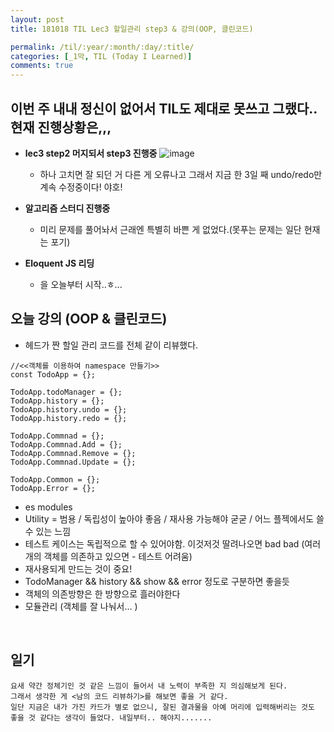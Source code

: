 ```yaml
---
layout: post
title: 181018 TIL Lec3 할일관리 step3 & 강의(OOP, 클린코드)

permalink: /til/:year/:month/:day/:title/
categories: [_1막, TIL (Today I Learned)]
comments: true
---
```


## 이번 주 내내 정신이 없어서 TIL도 제대로 못쓰고 그랬다.. 현재 진행상황은,,,

- **lec3 step2 머지되서 step3 진행중**
![image](https://user-images.githubusercontent.com/40848630/47156470-2e10c580-d322-11e8-80a3-ab417b17d5f5.png)
    * 하나 고치면 잘 되던 거 다른 게 오류나고 그래서 지금 한 3일 째 undo/redo만 계속 수정중이다! 야호! 

- **알고리즘 스터디 진행중**
    * 미리 문제를 풀어놔서 근래엔 특별히 바쁜 게 없었다.(못푸는 문제는 일단 현재는 포기)

- **Eloquent JS 리딩**
    * 을 오늘부터 시작..ㅎ... 


## 오늘 강의 (OOP & 클린코드)
- 헤드가 짠 할일 관리 코드를 전체 같이 리뷰했다. 

```
//<<객체를 이용하여 namespace 만들기>>
const TodoApp = {};

TodoApp.todoManager = {};
TodoApp.history = {};
TodoApp.history.undo = {};
TodoApp.history.redo = {};

TodoApp.Commnad = {};
TodoApp.Commnad.Add = {};
TodoApp.Commnad.Remove = {};
TodoApp.Commnad.Update = {};

TodoApp.Common = {};
TodoApp.Error = {};
```

- es modules
- Utility = 범용 / 독립성이 높아야 좋음 / 재사용 가능해야 굳굳 / 어느 플젝에서도 쓸 수 있는 느낌
- 테스트 케이스는 독립적으로 할 수 있어야함. 이것저것 딸려나오면 bad bad (여러개의 객체를 의존하고 있으면 - 테스트 어려움) 
- 재사용되게 만드는 것이 중요! 
- TodoManager && history && show && error 정도로 구분하면 좋을듯
- 객체의 의존방향은 한 방향으로 흘러야한다 
- 모듈관리 (객체를 잘 나눠서... )

<br>

## 일기
```
요새 약간 정체기인 것 같은 느낌이 들어서 내 노력이 부족한 지 의심해보게 된다.
그래서 생각한 게 <남의 코드 리뷰하기>를 해보면 좋을 거 같다. 
일단 지금은 내가 가진 카드가 별로 없으니, 잘된 결과물을 아예 머리에 입력해버리는 것도 좋을 것 같다는 생각이 들었다. 내일부터.. 해야지....... 
```


